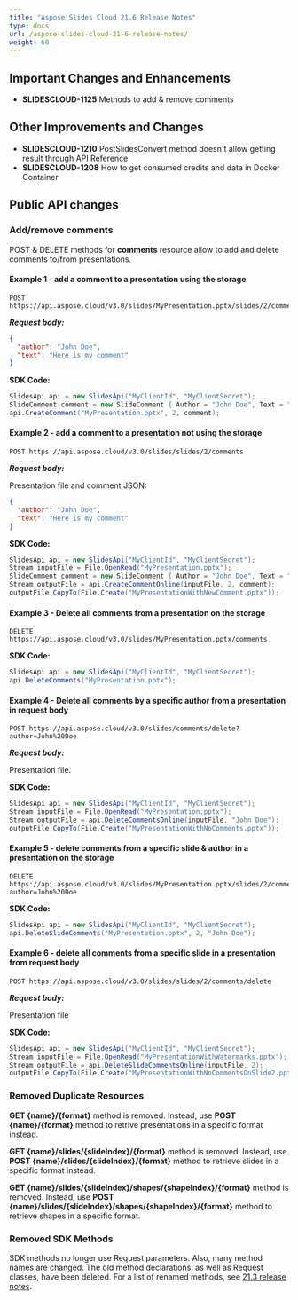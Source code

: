 ```yaml
---
title: "Aspose.Slides Cloud 21.6 Release Notes"
type: docs
url: /aspose-slides-cloud-21-6-release-notes/
weight: 60
---
```


## **Important Changes and Enhancements**
- **SLIDESCLOUD-1125** Methods to add & remove comments

## **Other Improvements and Changes**
- **SLIDESCLOUD-1210** PostSlidesConvert method doesn't allow getting result through API Reference
- **SLIDESCLOUD-1208** How to get consumed credits and data in Docker Container

## **Public API changes**
### **Add/remove comments**
POST & DELETE methods for **comments** resource allow to add and delete comments to/from presentations.

#### **Example 1 - add a comment to a presentation using the storage**

```
POST https://api.aspose.cloud/v3.0/slides/MyPresentation.pptx/slides/2/comments
```

***Request body:***

```json
{
  "author": "John Doe",
  "text": "Here is my comment"
}
```

**SDK Code:**

```csharp
SlidesApi api = new SlidesApi("MyClientId", "MyClientSecret");
SlideComment comment = new SlideComment { Author = "John Doe", Text = "Here is my comment" };
api.CreateComment("MyPresentation.pptx", 2, comment);
```


#### **Example 2 - add a comment to a presentation not using the storage**

```
POST https://api.aspose.cloud/v3.0/slides/slides/2/comments
```

***Request body:***

Presentation file and comment JSON:

```json
{
  "author": "John Doe",
  "text": "Here is my comment"
}
```

**SDK Code:**

```csharp
SlidesApi api = new SlidesApi("MyClientId", "MyClientSecret");
Stream inputFile = File.OpenRead("MyPresentation.pptx");
SlideComment comment = new SlideComment { Author = "John Doe", Text = "Here is my comment" };
Stream outputFile = api.CreateCommentOnline(inputFile, 2, comment);
outputFile.CopyTo(File.Create("MyPresentationWithNewComment.pptx"));
```

#### **Example 3 - Delete all comments from a presentation on the storage**

```
DELETE https://api.aspose.cloud/v3.0/slides/MyPresentation.pptx/comments
```

**SDK Code:**

```csharp
SlidesApi api = new SlidesApi("MyClientId", "MyClientSecret");
api.DeleteComments("MyPresentation.pptx");
```

#### **Example 4 - Delete all comments by a specific author from a presentation in request body**

```
POST https://api.aspose.cloud/v3.0/slides/comments/delete?author=John%20Doe
```

***Request body:***

Presentation file.

**SDK Code:**

```csharp
SlidesApi api = new SlidesApi("MyClientId", "MyClientSecret");
Stream inputFile = File.OpenRead("MyPresentation.pptx");
Stream outputFile = api.DeleteCommentsOnline(inputFile, "John Doe");
outputFile.CopyTo(File.Create("MyPresentationWithNoComments.pptx"));
```

#### **Example 5 - delete comments from a specific slide & author in a presentation on the storage**

```
DELETE https://api.aspose.cloud/v3.0/slides/MyPresentation.pptx/slides/2/comments?author=John%20Doe
```

**SDK Code:**

```csharp
SlidesApi api = new SlidesApi("MyClientId", "MyClientSecret");
api.DeleteSlideComments("MyPresentation.pptx", 2, "John Doe");
```

#### **Example 6 - delete all comments from a specific slide in a presentation from request body**

```
POST https://api.aspose.cloud/v3.0/slides/slides/2/comments/delete
```

***Request body:***

Presentation file

**SDK Code:**

```csharp
SlidesApi api = new SlidesApi("MyClientId", "MyClientSecret");
Stream inputFile = File.OpenRead("MyPresentationWithWatermarks.pptx");
Stream outputFile = api.DeleteSlideCommentsOnline(inputFile, 2);
outputFile.CopyTo(File.Create("MyPresentationWithNoCommentsOnSlide2.pptx"));
```

### **Removed Duplicate Resources**

**GET {name}/{format}** method is removed. Instead, use **POST {name}/{format}** method to retrive presentations in a specific format instead.

**GET {name}/slides/{slideIndex}/{format}** method is removed. Instead, use **POST {name}/slides/{slideIndex}/{format}** method to retrieve slides in a specific format instead.

**GET {name}/slides/{slideIndex}/shapes/{shapeIndex}/{format}** method is removed. Instead, use **POST {name}/slides/{slideIndex}/shapes/{shapeIndex}/{format}** method to retrieve shapes in a specific format.

### **Removed SDK Methods**

SDK methods no longer use Request parameters. Also, many method names are changed.
The old method declarations, as well as Request classes, have been deleted.
For a list of renamed methods, see [21.3 release notes](/slides/aspose-slides-cloud-21-3-release-notes).